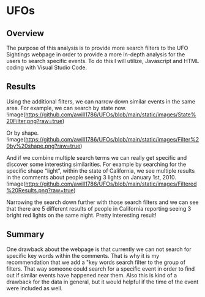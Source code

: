 # UFOs

## Overview
The purpose of this analysis is to provide more search filters to the UFO Sightings webpage in order to provide a more in-depth analysis for the users to search specific events. To do this I will utilize, Javascript and HTML coding with Visual Studio Code.

## Results

Using the additional filters, we can narrow down similar events in the same area. For example, we can search by state now.
!image(https://github.com/awill1786/UFOs/blob/main/static/images/State%20Filter.png?raw=true)

Or by shape.
!image(https://github.com/awill1786/UFOs/blob/main/static/images/Filter%20by%20shape.png?raw=true)

And if we combine multiple search terms we can really get specific and discover some interesting similarities. For example by searching for the specific shape “light”, within the state of California, we see multiple results in the comments about people seeing 3 lights on January 1st, 2010. 
!image(https://github.com/awill1786/UFOs/blob/main/static/images/Filtered%20Results.png?raw=true)

Narrowing the search down further with those search filters and we can see that there are 5 different results of people in California reporting seeing 3 bright red lights on the same night. Pretty interesting result! 

## Summary
One drawback about the webpage is that currently we can not search for specific key words within the comments. That is why it is my recommendation that we add a "key words search filter to the group of filters. That way someone could search for a specific event in order to find out if similar events have happened near them. Also this is kind of a drawback for the data in general, but it would helpful if the time of the event were included as well.

